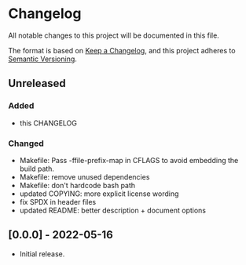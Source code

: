# Changelog
All notable changes to this project will be documented in this file.

The format is based on [Keep a Changelog](https://keepachangelog.com/en/1.0.0/),
and this project adheres to [Semantic Versioning](https://semver.org/spec/v2.0.0.html).

## Unreleased

### Added
- this CHANGELOG

### Changed
- Makefile: Pass -ffile-prefix-map in CFLAGS to avoid embedding the build path.
- Makefile: remove unused dependencies
- Makefile: don't hardcode bash path
- updated COPYING: more explicit license wording
- fix SPDX in header files
- updated README: better description + document options

## [0.0.0] - 2022-05-16

- Initial release.
